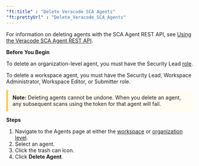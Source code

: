 ```yaml
---
"ft:title" : "Delete Veracode SCA Agents"
"ft:prettyUrl" : "Delete_Veracode_SCA_Agents"
---
```


For information on deleting agents with the SCA Agent REST API, see [Using the Veracode SCA Agent REST API](https://docs.veracode.com/r/c_sourceclear_intro).

<p font-size="13pt"><b>Before You Begin</b></p>

To delete an organization-level agent, you must have the Security Lead [role](https://docs.veracode.com/r/c_role_permissions).

To delete a workspace agent, you must have the Security Lead, Workspace Administrator, Workspace Editor, or Submitter role.

<p style="background-color:#FFFCF3; padding: 12px; border-left: 5px solid #F7CD55;">
<b>Note:</b> Deleting agents cannot be undone. When you delete an agent, any subsequent scans using the token for that agent will fail.
</p>

<p font-size="13pt"><b>Steps</b></p>

1.  Navigate to the Agents page at either the [workspace](https://docs.veracode.com/r/View_Workspace_Agents) or [organization level](https://docs.veracode.com/r/View_Organization_Level_Agents).
2.  Select an agent.
3.  Click the trash can icon.
4.  Click **Delete Agent**.
